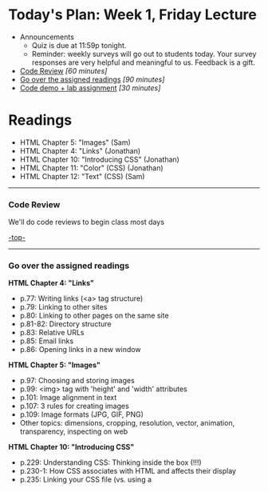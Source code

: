 <a id="top"></a>
# Today's Plan: Week 1, Friday Lecture

- Announcements
  - Quiz is due at 11:59p tonight.
  - Reminder: weekly surveys will go out to students today. Your survey responses are very helpful and meaningful to us. Feedback is a gift.
- [Code Review](#codereview) *[60 minutes]*
- [Go over the assigned readings](#readings) *[90 minutes]*
- [Code demo + lab assignment](#code) *[30 minutes]*

# Readings

- HTML Chapter 5: "Images" (Sam)
- HTML Chapter 4: "Links" (Jonathan)
- HTML Chapter 10: "Introducing CSS" (Jonathan)
- HTML Chapter 11: "Color" (CSS) (Jonathan)
- HTML Chapter 12: "Text" (CSS) (Sam)

---

<a id="codereview"></a>
### Code Review

We'll do code reviews to begin class most days

[-top-](#top)

---

<a id="readings"></a>
### Go over the assigned readings

**HTML Chapter 4: "Links"**

- p.77: Writing links (\<a\> tag structure)
- p.79: Linking to other sites
- p.80: Linking to other pages on the same site
- p.81-82: Directory structure
- p.83: Relative URLs
- p.85: Email links
- p.86: Opening links in a new window

**HTML Chapter 5: "Images"**

- p.97: Choosing and storing images
- p.99: \<img\> tag with 'height' and 'width' attributes
- p.101: Image alignment in text
- p.107: 3 rules for creating images
- p.109: Image formats (JPG, GIF, PNG)
- Other topics: dimensions, cropping, resolution, vector, animation, transparency, inspecting on web

**HTML Chapter 10: "Introducing CSS"**

- p.229: Understanding CSS: Thinking inside the box (!!!)
- p.230-1: How CSS associates with HTML and affects their display
- p.235: Linking your CSS file (vs. using a <style> tag)
- pp.237-8: CSS selectors (with VERY handy reference chart)
- p.239: How CSS rules cascade
- p.240: Inheritance
- p.242: Browser quirks

**HTML Chapter 11: "Color" (CSS)**

- p.249: Foreground color
- p.250: Background color
- pp.251-52: Understanding color (excellent overview)
- p.253: Contrast
- p.254: Opacity
- p.255: HSL colors

**HTML Chapter 12: "Text" (CSS)**

- p.267: Typeface terminology
- p.269: Choosing a Typeface
- p.271: Techniques that offer a wider choice of typefaces
- pp.275-76: Type scales and sizes
- pp.279 and on: text transformations such as bold, italic, upper/lower, underline, strike, leading, spacing, alignment, indenting, drop shadow, first letter
- p.292: Attribute selectors

[-top-](#top)

---

<a id="code"></a>
### Live code

[-top-](#top)
